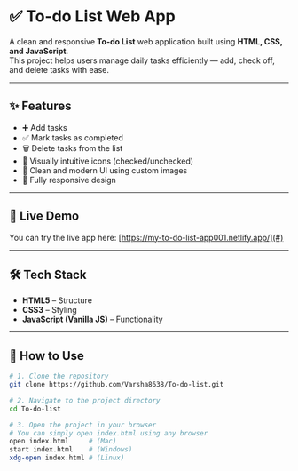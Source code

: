 # ✅ To-do List Web App

A clean and responsive **To-do List** web application built using **HTML, CSS, and JavaScript**.  
This project helps users manage daily tasks efficiently — add, check off, and delete tasks with ease.

---

## ✨ Features

- ➕ Add tasks
- ✅ Mark tasks as completed
- 🗑️ Delete tasks from the list
- 🎯 Visually intuitive icons (checked/unchecked)
- 🎨 Clean and modern UI using custom images
- 📱 Fully responsive design

---

## 🚀 Live Demo

You can try the live app here: [https://my-to-do-list-app001.netlify.app/](#)  

---

## 🛠️ Tech Stack

- **HTML5** – Structure
- **CSS3** – Styling
- **JavaScript (Vanilla JS)** – Functionality

---


## 📁 How to Use

```bash
# 1. Clone the repository
git clone https://github.com/Varsha8638/To-do-list.git

# 2. Navigate to the project directory
cd To-do-list

# 3. Open the project in your browser
# You can simply open index.html using any browser
open index.html     # (Mac)
start index.html    # (Windows)
xdg-open index.html # (Linux)



